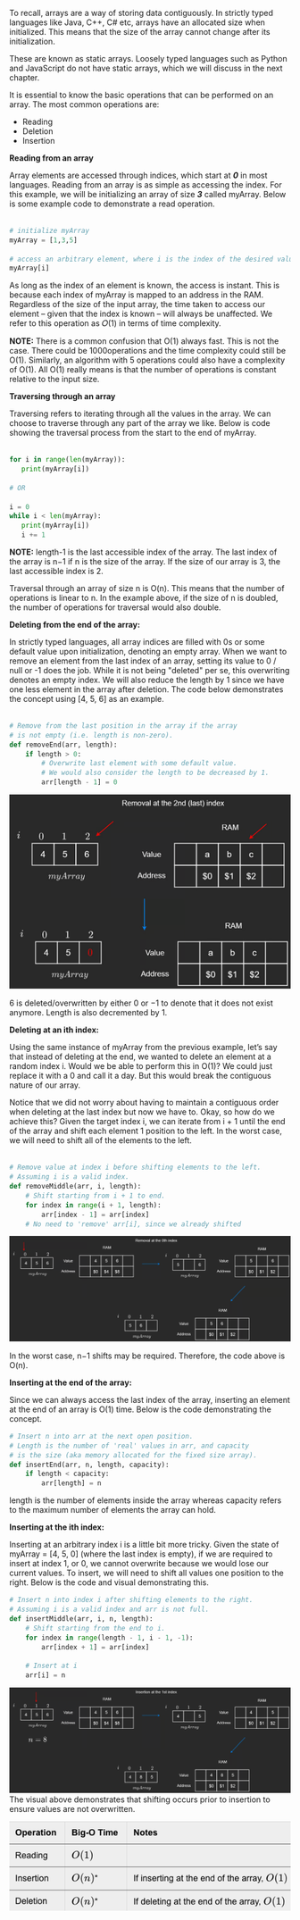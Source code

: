 To recall, arrays are a way of storing data contiguously. In strictly typed languages like Java, C++, C# etc, arrays have an allocated size when initialized. This means that the size of the array cannot change after its initialization.

These are known as static arrays. Loosely typed languages such as Python and JavaScript do not have static arrays, which we will discuss in the next chapter.

It is essential to know the basic operations that can be performed on an array. The most common operations are:

- Reading
- Deletion
- Insertion

**Reading from an array**

Array elements are accessed through indices, which start at ***0*** in most languages. Reading from an array is as simple as accessing the index. For this example, we will be initializing an array of size ***3*** called myArray. Below is some example code to demonstrate a read operation.

```python

# initialize myArray
myArray = [1,3,5]

# access an arbitrary element, where i is the index of the desired value
myArray[i]

```

As long as the index of an element is known, the access is instant. This is because each index of myArray is mapped to an address in the RAM. Regardless of the size of the input array, the time taken to access our element – given that the index is known – will always be unaffected. We refer to this operation as 𝑂(1) in terms of time complexity.

**NOTE:** There is a common confusion that O(1) always fast. This is not the case. There could be 
1000operations and the time complexity could still be O(1). Similarly, an algorithm with 5 operations could also have a complexity of O(1). All O(1) really means is that the number of operations is constant relative to the input size.

**Traversing through an array**

Traversing refers to iterating through all the values in the array. We can choose to traverse through any part of the array we like. Below is code showing the traversal process from the start to the end of myArray.

```python

for i in range(len(myArray)):
   print(myArray[i])

# OR

i = 0
while i < len(myArray):
   print(myArray[i])
   i += 1

```

**NOTE:** length-1 is the last accessible index of the array. The last index of the array is n−1 if 
n is the size of the array. If the size of our array is 3, the last accessible index is 2.

Traversal through an array of size n is O(n). This means that the number of operations is linear to 
n. In the example above, if the size of n is doubled, the number of operations for traversal would also double.

**Deleting from the end of the array:**

In strictly typed languages, all array indices are filled with 0s or some default value upon initialization, denoting an empty array. When we want to remove an element from the last index of an array, setting its value to 0 / null or -1 does the job. While it is not being "deleted" per se, this overwriting denotes an empty index. We will also reduce the length by 1 since we have one less element in the array after deletion. The code below demonstrates the concept using [4, 5, 6] as an example.

```python

# Remove from the last position in the array if the array
# is not empty (i.e. length is non-zero).
def removeEnd(arr, length):
    if length > 0:
        # Overwrite last element with some default value.
        # We would also consider the length to be decreased by 1.
        arr[length - 1] = 0

```

![alt text](image-2.png)

6 is deleted/overwritten by either 0 or −1 to denote that it does not exist anymore. Length is also decremented by 1.

**Deleting at an ith index:**

Using the same instance of myArray from the previous example, let’s say that instead of deleting at the end, we wanted to delete an element at a random index i. Would we be able to perform this in O(1)? We could just replace it with a 0 and call it a day. But this would break the contiguous nature of our array.

Notice that we did not worry about having to maintain a contiguous order when deleting at the last index but now we have to. Okay, so how do we achieve this? Given the target index i, we can iterate from i + 1 until the end of the array and shift each element 1 position to the left. In the worst case, we will need to shift all of the elements to the left.

```python

# Remove value at index i before shifting elements to the left.
# Assuming i is a valid index.
def removeMiddle(arr, i, length):
    # Shift starting from i + 1 to end.
    for index in range(i + 1, length):
        arr[index - 1] = arr[index]
    # No need to 'remove' arr[i], since we already shifted

```

![alt text](image-3.png)

In the worst case, n−1 shifts may be required. Therefore, the code above is O(n).


**Inserting at the end of the array:**

Since we can always access the last index of the array, inserting an element at the end of an array is O(1) time. Below is the code demonstrating the concept.

```python
# Insert n into arr at the next open position.
# Length is the number of 'real' values in arr, and capacity
# is the size (aka memory allocated for the fixed size array).
def insertEnd(arr, n, length, capacity):
    if length < capacity:
        arr[length] = n
```

length is the number of elements inside the array whereas capacity refers to the maximum number of elements the array can hold.


**Inserting at the ith index:**

Inserting at an arbitrary index i is a little bit more tricky. Given the state of myArray = [4, 5, 0] (where the last index is empty), if we are required to insert at index 1, or 0, we cannot overwrite because we would lose our current values. To insert, we will need to shift all values one position to the right. Below is the code and visual demonstrating this.

```python
# Insert n into index i after shifting elements to the right.
# Assuming i is a valid index and arr is not full.
def insertMiddle(arr, i, n, length):
    # Shift starting from the end to i.
    for index in range(length - 1, i - 1, -1):
        arr[index + 1] = arr[index]
    
    # Insert at i
    arr[i] = n
```
![alt text](image-4.png)
The visual above demonstrates that shifting occurs prior to insertion to ensure values are not overwritten.

![alt text](array_operations.png)
